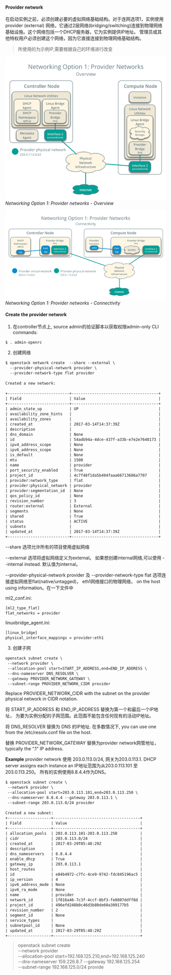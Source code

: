 #### Provider network
在启动实例之前，必须创建必要的虚拟网络基础结构。对于连网选项1，实例使用provider (external) 网络，它通过2层网络(bridging/switching)连接到物理网络基础设施。这个网络包括一个DHCP服务器，它为实例提供IP地址。
管理员或其他特权用户必须创建这个网络，因为它直接连接到物理网络基础结构。

> 所使用的为示例IP,需要根据自己的环境进行改变

![](assets/markdown-img-paste-20180917170729944.png)
*Networking Option 1: Provider networks - Overview*

![](assets/markdown-img-paste-20180917170825927.png)
*Networking Option 1: Provider networks - Connectivity*

#### Create the provider network

1. 在controller节点上, source admin的验证脚本以获取权限admin-only CLI commands:

```
$ . admin-openrc
```
2. 创建网络

```
$ openstack network create  --share --external \
  --provider-physical-network provider \
  --provider-network-type flat provider

Created a new network:

+---------------------------+--------------------------------------+
| Field                     | Value                                |
+---------------------------+--------------------------------------+
| admin_state_up            | UP                                   |
| availability_zone_hints   |                                      |
| availability_zones        |                                      |
| created_at                | 2017-03-14T14:37:39Z                 |
| description               |                                      |
| dns_domain                | None                                 |
| id                        | 54adb94a-4dce-437f-a33b-e7e2e7648173 |
| ipv4_address_scope        | None                                 |
| ipv6_address_scope        | None                                 |
| is_default                | None                                 |
| mtu                       | 1500                                 |
| name                      | provider                             |
| port_security_enabled     | True                                 |
| project_id                | 4c7f48f1da5b494faaa66713686a7707     |
| provider:network_type     | flat                                 |
| provider:physical_network | provider                             |
| provider:segmentation_id  | None                                 |
| qos_policy_id             | None                                 |
| revision_number           | 3                                    |
| router:external           | External                             |
| segments                  | None                                 |
| shared                    | True                                 |
| status                    | ACTIVE                               |
| subnets                   |                                      |
| updated_at                | 2017-03-14T14:37:39Z                 |
+---------------------------+--------------------------------------+
```

--share 选项允许所有的项目使用虚拟网络

--external 选项将虚拟网络定义为external。 如果想创建internal网络,可以使用 --internal instead. 默认值为internal。

--provider-physical-network provider 及 --provider-network-type flat 选项连接虚拟网络至flat(native/untagged)， eth1网络接口的物理网络， on the host using information。在一下文件中

ml2_conf.ini:

```
[ml2_type_flat]
flat_networks = provider
```

linuxbridge_agent.ini:
```
[linux_bridge]
physical_interface_mappings = provider:eth1
```

3. 创建子网
```
openstack subnet create \
 --network provider \
 --allocation-pool start=START_IP_ADDRESS,end=END_IP_ADDRESS \
 --dns-nameserver DNS_RESOLVER \
 --gateway PROVIDER_NETWORK_GATEWAY \
 --subnet-range PROVIDER_NETWORK_CIDR provider
```

Replace PROVIDER_NETWORK_CIDR with the subnet on the provider physical network in CIDR notation.

将 START_IP_ADDRESS 和 END_IP_ADDRESS 替换为第一个和最后一个IP地址， 为要为实例分配的子网范围。此范围不能包含任何现有的活动IP地址。

将 DNS_RESOLVER 替换为 DNS 的IP地址. 在多数情况下, you can use one from the /etc/resolv.conf file on the host.

替换 PROVIDER_NETWORK_GATEWAY 替换为provider network网管地址，typically the “.1” IP address.

**Example**
 provider network 使用 203.0.113.0/24, 网关为203.0.113.1. DHCP server assigns each instance an IP地址范围为从203.0.113.101 至 203.0.113.250。 所有的实例使用8.8.4.4作为DNS。

 ```
 $ openstack subnet create \
  --network provider \
  --allocation-pool start=203.0.113.101,end=203.0.113.250 \
  --dns-nameserver 8.8.4.4 --gateway 203.0.113.1 \
  --subnet-range 203.0.113.0/24 provider

Created a new subnet:
+-------------------+--------------------------------------+
| Field             | Value                                |
+-------------------+--------------------------------------+
| allocation_pools  | 203.0.113.101-203.0.113.250          |
| cidr              | 203.0.113.0/24                       |
| created_at        | 2017-03-29T05:48:29Z                 |
| description       |                                      |
| dns_nameservers   | 8.8.4.4                              |
| enable_dhcp       | True                                 |
| gateway_ip        | 203.0.113.1                          |
| host_routes       |                                      |
| id                | e84b4972-c7fc-4ce9-9742-fdc845196ac5 |
| ip_version        | 4                                    |
| ipv6_address_mode | None                                 |
| ipv6_ra_mode      | None                                 |
| name              | provider                             |
| network_id        | 1f816a46-7c3f-4ccf-8bf3-fe0807ddff8d |
| project_id        | 496efd248b0c46d3b80de60a309177b5     |
| revision_number   | 2                                    |
| segment_id        | None                                 |
| service_types     |                                      |
| subnetpool_id     | None                                 |
| updated_at        | 2017-03-29T05:48:29Z                 |
+-------------------+--------------------------------------+
 ```
>openstack subnet create \
--network provider \
--allocation-pool start=192.168.125.210,end=192.168.125.240 \
--dns-nameserver 159.226.8.7 --gateway 192.168.125.254 \
--subnet-range 192.168.125.0/24 provide
